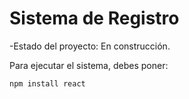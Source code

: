 <h1>Sistema de Registro</h1>
-Estado del proyecto: En construcción.

Para ejecutar el sistema, debes poner: 

````npm install react````
